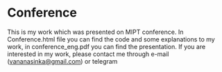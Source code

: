# Conference
This is my work which was presented on MIPT conference.
In Conference.html file you can find the code and some explanations to my work, in conference_eng.pdf you can find the presentation. 
If you are interested in my work, please contact me through e-mail (vananasinka@gmail.com) or telegram
